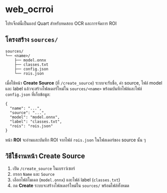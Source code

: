 # web_ocrroi

โปรเจ็กต์นี้เป็นแอป Quart สำหรับทดสอบ OCR และการจัดการ ROI

## โครงสร้าง `sources/`

```
sources/
└── <name>/
    ├── model.onnx
    ├── classes.txt
    ├── config.json
    └── rois.json
```

เมื่อใช้หน้า **Create Source** (ที่ `/create_source`) ระบบจะรับชื่อ, ค่า source, ไฟล์ model และ label แล้วจะสร้างโฟลเดอร์ใหม่ใน `sources/<name>` พร้อมบันทึกไฟล์และไฟล์ `config.json` ที่เก็บข้อมูล:

```
{
  "name": "...",
  "source": "...",
  "model": "model.onnx",
  "label": "classes.txt",
  "rois": "rois.json"
}
```

หน้า **ROI** จะอ่านและบันทึก ROI จากไฟล์ `rois.json` ในโฟลเดอร์ของ source นั้น ๆ

## วิธีใช้งานหน้า Create Source

1. เปิด `/create_source` ในเบราว์เซอร์
2. กรอก `Name` และ `Source`
3. เลือกไฟล์โมเดล (`model.onnx`) และไฟล์ label (`classes.txt`)
4. กด **Create** ระบบจะสร้างโฟลเดอร์ใหม่ใน `sources/` พร้อมไฟล์ทั้งหมด


